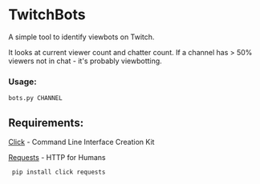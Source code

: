 # TwitchBots
A simple tool to identify viewbots on Twitch. 

It looks at current viewer count and chatter count. 
If a channel has > 50% viewers not in chat - it's probably viewbotting.

### Usage: 

```bots.py CHANNEL```

## Requirements:

[Click](http://click.pocoo.org/5/) - Command Line Interface Creation Kit

[Requests](http://docs.python-requests.org/en/latest/) - HTTP for Humans

``` pip install click requests```
